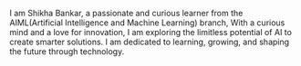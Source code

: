 I am Shikha Bankar, a passionate and curious learner from the AIML(Artificial Intelligence and Machine Learning) branch, With a curious mind and a love for innovation, I am exploring the limitless potential of AI to create smarter solutions. I am dedicated to learning, growing, and shaping the future through technology.
